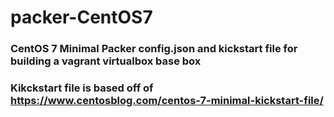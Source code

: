 # packer-CentOS7

### CentOS 7 Minimal Packer config.json and kickstart file for building a vagrant virtualbox base box
### Kikckstart file is based off of https://www.centosblog.com/centos-7-minimal-kickstart-file/
